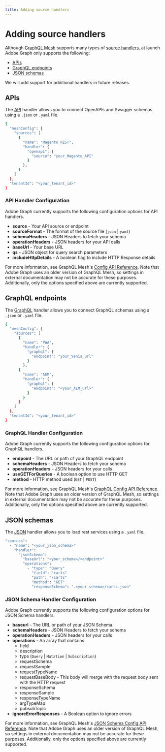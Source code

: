 ```yaml
---
title: Adding source handlers
---
```


# Adding source handlers

Although [GraphQL Mesh] supports many types of [source handlers], at launch Adobe Graph only supports the following:

-  [APIs](#apis)
-  [GraphQL endpoints](#graphql_endpoints)
-  [JSON schemas](#json_schemas)

<InlineAlert variant="info" slots="text"/>

We will add support for additional handlers in future releases.

## APIs

The [API] handler allows you to connect OpenAPIs and Swagger schemas using a `.json` or `.yaml` file.

```bash
{
  "meshConfig": {
    "sources": [
      {
        "name": "Magento REST",
        "handler": {
          "openapi": {
            "source": "your_Magento_API"
          }
        },
      }
    ]
  },
  "tenantId": "<your_tenant_id>"
}
```
### API Handler Configuration

 Adobe Graph currently supports the following configuration options for API handlers.

-  **source** - Your API source or endpoint
-  **sourceFormat** - The format of the source file (`json` | `yaml`)
-  **schemaHeaders** - JSON Headers to fetch your schema
-  **operationHeaders** - JSON headers for your API calls
-  **baseUrl** - Your base URL
-  **qs** - JSON object for query search parameters
-  **includeHttpDetails** - A boolean flag to include HTTP Response details

<InlineAlert variant="info" slots="text"/>

For more information, see GraphQL Mesh's [Config API Reference]. Note that Adobe Graph uses an older version of GraphQL Mesh, so settings in external documentation may not be accurate for these purposes. Additionally, only the options specified above are currently supported.

## GraphQL endpoints

The [GraphQL] handler allows you to connect GraphQL schemas using a `.json` or `.yaml` file.

```bash
{
  "meshConfig": {
    "sources": [
      {
        "name": "PWA",
        "handler": {
          "graphql": {
            "endpoint": "your_Venia_url"
          }
        },
      {
        "name": "AEM",
        "handler": {
          "graphql": {
            "endpoint": "<your_AEM_url>"
          }
        }
      }
    ]
  },
  "tenantId": "<your_tenant_id>"
}
```
### GraphQL Handler Configuration

 Adobe Graph currently supports the following configuration options for GraphQL handlers.

-  **endpoint** - The URL or path of your GraphQL endpoint
-  **schemaHeaders** - JSON Headers to fetch your schema
-  **operationHeaders** - JSON headers for your calls
-  **useGETForQueries** - A boolean option to use HTTP GET
-  **method** - HTTP method used (`GET` | `POST`)

<InlineAlert variant="info" slots="text"/>

For more information, see GraphQL Mesh's [GraphQL Config API Reference]. Note that Adobe Graph uses an older version of GraphQL Mesh, so settings in external documentation may not be accurate for these purposes. Additionally, only the options specified above are currently supported.

## JSON schemas

The [JSON] handler allows you to load rest services using a `.yaml` file.

```bash
"sources":
  - "name": "<your_json_schema>"
    "handler":
      "jsonSchema":
        "baseUrl": "<your_schema>/<endpoint>"
        "operations":
          - "type": "Query"
            "field": "carts"
            "path": "/carts"
            "method": "GET"
            "responseSchema": ".<your_schema>/carts.json"
```
### JSON Schema Handler Configuration

 Adobe Graph currently supports the following configuration options for JSON Schema handlers.

-  **baseurl** - The URL or path of your JSON Schema
-  **schemaHeaders** - JSON Headers to fetch your schema
-  **operationHeaders** - JSON headers for your calls
-  **operations** - An array that contains:
   -  field
   -  description
   -  type (`Query` | `Mutation` | `Subscription`)
   -  requestSchema
   -  requestSample
   -  requestTypeName
   -  requestBaseBody - This body will merge with the request body sent with the HTTP request
   -  responseSchema
   -  responseSample
   -  responseTypeName
   -  argTypeMap
   -  pubsubTopic
-  **ignoreErrorResponses** - A Boolean option to ignore errors

<InlineAlert variant="info" slots="text"/>

For more information, see GraphQL Mesh's [JSON Schema Config API Reference]. Note that Adobe Graph uses an older version of GraphQL Mesh, so settings in external documentation may not be accurate for these purposes. Additionally, only the options specified above are currently supported.

<!-- Link Definitions -->

[GraphQL Mesh]: https://www.graphql-mesh.com/docs/getting-started/introduction
[source handlers]: https://www.graphql-mesh.com/docs/handlers/handlers-introduction
[API]: https://www.graphql-mesh.com/docs/handlers/openapi
[GraphQL]: https://www.graphql-mesh.com/docs/handlers/graphql
[JSON]: https://www.graphql-mesh.com/docs/handlers/json-schema
[Config API Reference]: https://www.graphql-mesh.com/docs/handlers/openapi#config-api-reference
[GraphQL Config API Reference]: https://www.graphql-mesh.com/docs/handlers/graphql#config-api-reference
[JSON Schema Config API Reference]: https://www.graphql-mesh.com/docs/handlers/json-schema#config-api-reference
